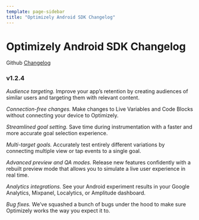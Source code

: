 ```yaml
---
template: page-sidebar
title: "Optimizely Android SDK Changelog"
---
```


# Optimizely Android SDK Changelog

Github [Changelog](https://github.com/optimizely/Optimizely-Android-SDK/releases)

### v1.2.4

*Audience targeting.* Improve your app’s retention by creating audiences of similar users and targeting them with relevant content.


*Connection-free changes.* Make changes to Live Variables and Code Blocks without connecting your device to Optimizely.


*Streamlined goal setting.* Save time during instrumentation with a faster and more accurate goal selection experience.


*Multi-target goals.* Accurately test entirely different variations by connecting multiple view or tap events to a single goal.


*Advanced preview and QA modes.* Release new features confidently with a rebuilt preview mode that allows you to simulate a live user experience in real time.


*Analytics integrations.* See your Android experiment results in your Google Analytics, Mixpanel, Localytics, or Amplitude dashboard.


*Bug fixes.* We’ve squashed a bunch of bugs under the hood to make sure Optimizely works the way you expect it to.
